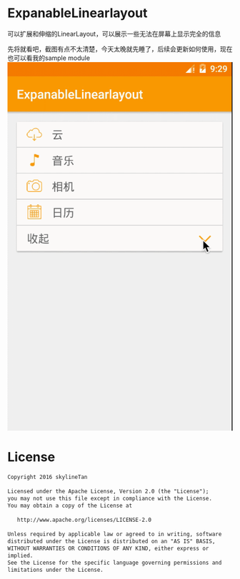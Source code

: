 # ExpanableLinearlayout
可以扩展和伸缩的LinearLayout，可以展示一些无法在屏幕上显示完全的信息

先将就看吧，截图有点不太清楚，今天太晚就先睡了，后续会更新如何使用，现在也可以看我的sample module
![image](https://raw.githubusercontent.com/skylineTan/ExpanableLinearlayout/master/images/show.gif)


License
=======

    Copyright 2016 skylineTan

    Licensed under the Apache License, Version 2.0 (the "License");
    you may not use this file except in compliance with the License.
    You may obtain a copy of the License at

       http://www.apache.org/licenses/LICENSE-2.0

    Unless required by applicable law or agreed to in writing, software
    distributed under the License is distributed on an "AS IS" BASIS,
    WITHOUT WARRANTIES OR CONDITIONS OF ANY KIND, either express or implied.
    See the License for the specific language governing permissions and
    limitations under the License.
